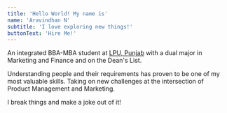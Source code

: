 ```yaml
---
title: 'Hello World! My name is'
name: 'Aravindhan N'
subtitle: 'I love exploring new things!'
buttonText: 'Hire Me!'
---
```


An integrated BBA-MBA student at [LPU, Punjab](https://lpu.in) with a dual major in Marketing and Finance and on the Dean's List.

Understanding people and their requirements has proven to be one of my most valuable skills. Taking on new challenges at the intersection of Product Management and Marketing.

I break things and make a joke out of it!
